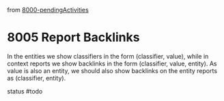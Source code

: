 from [8000-pendingActivities](8000-pendingActivities.md)
# 8005 Report Backlinks
In the entities we show classifiers in the form (classifier, value), while in context reports we show backlinks in the form (classifier, value, entity). As value is also an entity, we should also show backlinks on the entity reports as (classifier, entity).

status #todo